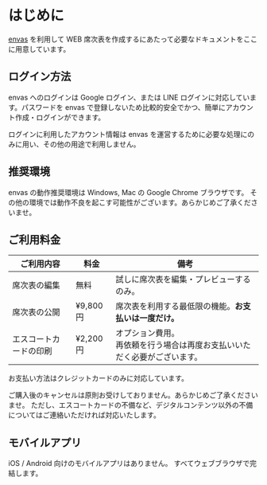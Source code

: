 # はじめに

[envas](https://envas.jp) を利用して WEB 席次表を作成するにあたって必要なドキュメントをここに用意しています。

## ログイン方法

envas へのログインは Google ログイン、または LINE ログインに対応しています。パスワードを envas で登録しないため比較的安全でかつ、簡単にアカウント作成・ログインができます。

ログインに利用したアカウント情報は envas を運営するために必要な処理にのみに用い、その他の用途で利用しません。

## 推奨環境

envas の動作推奨環境は Windows, Mac の Google Chrome ブラウザです。
その他の環境では動作不良を起こす可能性がございます。あらかじめご了承くださいませ。

## ご利用料金

| ご利用内容             | 料金     | 備考                                                                           |
| ---------------------- | -------- | ------------------------------------------------------------------------------ |
| 席次表の編集           | 無料     | 試しに席次表を編集・プレビューするのみ。                                       |
| 席次表の公開           | ¥9,800円 | 席次表を利用する最低限の機能。**お支払いは一度だけ。**                         |
| エスコートカードの印刷 | ¥2,200円 | オプション費用。<br />再依頼を行う場合は再度お支払いいただく必要がございます。 |

お支払い方法はクレジットカードのみに対応しています。

ご購入後のキャンセルは原則お受けしておりません。あらかじめご了承くださいませ。
ただし、エスコートカードの不備など、デジタルコンテンツ以外の不備についてはご連絡いただければ対応いたします。

## モバイルアプリ

iOS / Android 向けのモバイルアプリはありません。
すべてウェブブラウザで完結します。
